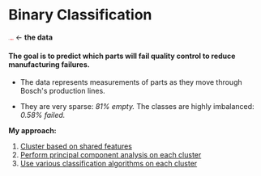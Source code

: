 # __Binary Classification__


[<img src="img/logo.png" style="width: 10px;"/>](https://www.kaggle.com/c/bosch-production-line-performance/data) ← __the data__

#### The goal is to predict which parts will fail quality control to reduce manufacturing failures.

- The data represents measurements of parts as they move through Bosch's production lines.

- They are very sparse: *81% empty.* The classes are highly imbalanced: *0.58% failed.*

__My approach:__
1. [Cluster based on shared features](clustering.ipynb)
2. [Perform principal component analysis on each cluster](PCA.ipynb)
3. [Use various classification algorithms on each cluster](training.ipynb)
